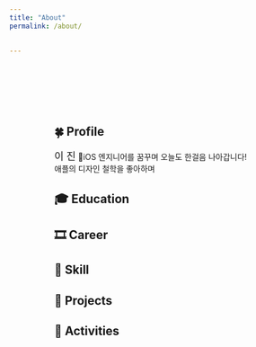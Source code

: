 ```yaml
---
title: "About"
permalink: /about/

  
---
```


<style type='text/css'>
[class*="full"] { padding: 80px }
</style>

<div class = "full">

## 🍀 Profile
<span style="font-size: large">이 진</span>
iOS 엔지니어를 꿈꾸며 오늘도 한걸음 나아갑니다!
애플의 디자인 철학을 좋아하며 

## 🎓 Education


## 🎞 Career


## 🎯 Skill


## 🚀 Projects


## 🎒 Activities

</div>
